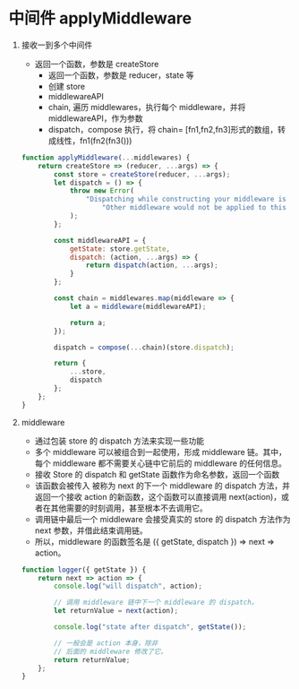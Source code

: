 # 中间件 applyMiddleware

1. 接收一到多个中间件

    - 返回一个函数，参数是 createStore
        - 返回一个函数，参数是 reducer，state 等
        - 创建 store
        - middlewareAPI
        - chain, 遍历 middlewares，执行每个 middleware，并将 middlewareAPI，作为参数
        - dispatch，compose 执行，将 chain= [fn1,fn2,fn3]形式的数组，转成线性，fn1(fn2(fn3()))

    ```js
    function applyMiddleware(...middlewares) {
        return createStore => (reducer, ...args) => {
            const store = createStore(reducer, ...args);
            let dispatch = () => {
                throw new Error(
                    "Dispatching while constructing your middleware is not allowed. " +
                        "Other middleware would not be applied to this dispatch."
                );
            };

            const middlewareAPI = {
                getState: store.getState,
                dispatch: (action, ...args) => {
                    return dispatch(action, ...args);
                }
            };

            const chain = middlewares.map(middleware => {
                let a = middleware(middlewareAPI);

                return a;
            });

            dispatch = compose(...chain)(store.dispatch);

            return {
                ...store,
                dispatch
            };
        };
    }
    ```

2. middleware

    - 通过包装 store 的 dispatch 方法来实现一些功能
    - 多个 middleware 可以被组合到一起使用，形成 middleware 链。其中，每个 middleware 都不需要关心链中它前后的 middleware 的任何信息。
    - 接收 Store 的 dispatch 和 getState 函数作为命名参数，返回一个函数
    - 该函数会被传入 被称为 next 的下一个 middleware 的 dispatch 方法，并返回一个接收 action 的新函数，这个函数可以直接调用 next(action)，或者在其他需要的时刻调用，甚至根本不去调用它。
    - 调用链中最后一个 middleware 会接受真实的 store 的 dispatch 方法作为 next 参数，并借此结束调用链。
    - 所以，middleware 的函数签名是 ({ getState, dispatch }) => next => action。

    ```js
    function logger({ getState }) {
        return next => action => {
            console.log("will dispatch", action);

            // 调用 middleware 链中下一个 middleware 的 dispatch。
            let returnValue = next(action);

            console.log("state after dispatch", getState());

            // 一般会是 action 本身，除非
            // 后面的 middleware 修改了它。
            return returnValue;
        };
    }
    ```
